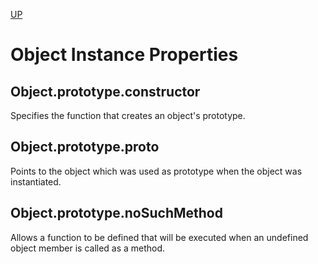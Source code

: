 [UP](./index.md)

# Object Instance Properties

## Object.prototype.constructor
Specifies the function that creates an object's prototype.

## Object.prototype.__proto__
Points to the object which was used as prototype when the object was instantiated.

## Object.prototype.__noSuchMethod__
Allows a function to be defined that will be executed when an undefined object member is called as a method.
